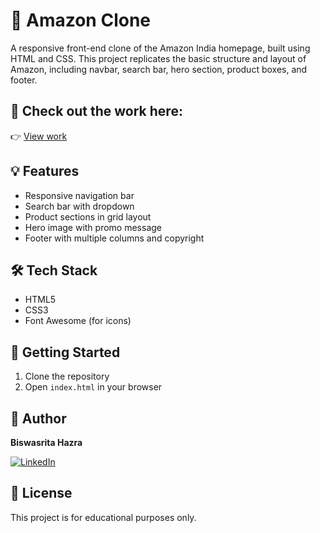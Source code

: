 # 🛒 Amazon Clone

A responsive front-end clone of the Amazon India homepage, built using HTML and CSS. This project replicates the basic structure and layout of Amazon, including navbar, search bar, hero section, product boxes, and footer.

 
## 🔗 Check out the work here: 

👉 [View work](https://amazon-clone-app-git-main-biswasritas-projects.vercel.app)



## 💡 Features

- Responsive navigation bar
- Search bar with dropdown
- Product sections in grid layout
- Hero image with promo message
- Footer with multiple columns and copyright

## 🛠️ Tech Stack

- HTML5
- CSS3
- Font Awesome (for icons)

## 🚀 Getting Started

1. Clone the repository
2. Open `index.html` in your browser

## 👤 Author

**Biswasrita Hazra**

[![LinkedIn](https://img.shields.io/badge/LinkedIn-0077B5?style=flat&logo=linkedin&logoColor=white)](https://www.linkedin.com/in/biswasrita-hazra-947570349/)

## 📄 License

This project is for educational purposes only.


